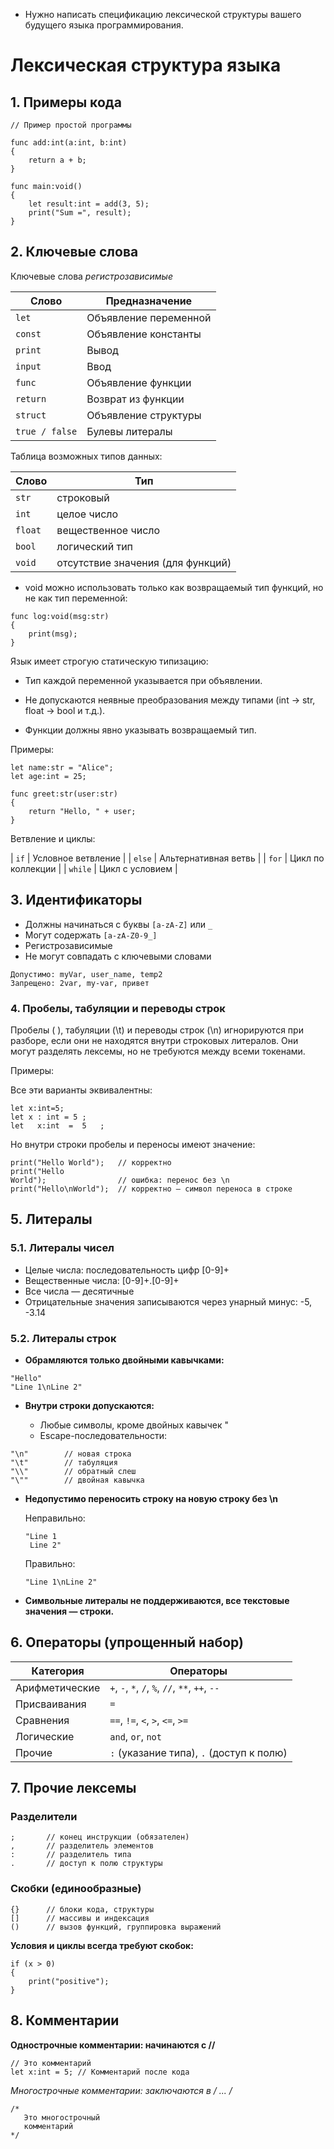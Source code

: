 * Нужно написать спецификацию лексической структуры вашего будущего языка программирования.


# Лексическая структура языка 

## 1. Примеры кода

```
// Пример простой программы

func add:int(a:int, b:int) 
{
    return a + b;
}

func main:void() 
{
    let result:int = add(3, 5);
    print("Sum =", result);
}

```

## 2. Ключевые слова 

 Ключевые слова *регистрозависимые*

| Слово          | Предназначение        |
| -------------- | --------------------- |
| `let`          | Объявление переменной |
| `const`        | Объявление константы  |
| `print`        | Вывод                 |
| `input`        | Ввод                  |
| `func`         | Объявление функции    |
| `return`       | Возврат из функции    |
| `struct`       | Объявление структуры  |
| `true / false` | Булевы литералы       |


Таблица возможных типов данных:

| Слово   | Тип                               |
| ------- | --------------------------------- |
| `str`   | строковый                         |
| `int`   | целое число                       |
| `float` | вещественное число                |
| `bool`  | логический тип                    |
| `void`  | отсутствие значения (для функций) |


* void можно использовать только как возвращаемый тип функций, но не как тип переменной:

```
func log:void(msg:str)
{
    print(msg);
}
```
Язык имеет строгую статическую типизацию:

* Тип каждой переменной указывается при объявлении.

* Не допускаются неявные преобразования между типами (int → str, float → bool и т.д.).

* Функции должны явно указывать возвращаемый тип.

Примеры:

```
let name:str = "Alice";
let age:int = 25;

func greet:str(user:str) 
{
    return "Hello, " + user;
}

```

 Ветвление и циклы:

| `if`     | Условное ветвление    |
| `else`   | Альтернативная ветвь  |
| `for`    | Цикл по коллекции     |
| `while`  | Цикл с условием       |

## 3. Идентификаторы

- Должны начинаться с буквы `[a-zA-Z]` или `_`
- Могут содержать `[a-zA-Z0-9_]`
- Регистрозависимые
- Не могут совпадать с ключевыми словами

```
Допустимо: myVar, user_name, temp2
Запрещено: 2var, my-var, привет
```
### 4. Пробелы, табуляции и переводы строк

Пробелы ( ), табуляции (\t) и переводы строк (\n) игнорируются при разборе,
если они не находятся внутри строковых литералов.
Они могут разделять лексемы, но не требуются между всеми токенами.

Примеры:

Все эти варианты эквивалентны:

```
let x:int=5;
let x : int = 5 ;
let   x:int  =  5   ;
```

Но внутри строки пробелы и переносы имеют значение:

```
print("Hello World");   // корректно
print("Hello
World");                // ошибка: перенос без \n
print("Hello\nWorld");  // корректно — символ переноса в строке
```

## 5. Литералы

### 5.1. Литералы чисел

* Целые числа: последовательность цифр [0-9]+
* Вещественные числа: [0-9]+\.[0-9]+
* Все числа — десятичные
* Отрицательные значения записываются через унарный минус: -5, -3.14

### 5.2. Литералы строк

* **Обрамляются только двойными кавычками:**
  
```
"Hello"
"Line 1\nLine 2"
```
* **Внутри строки допускаются:**

    * Любые символы, кроме двойных кавычек "
    * Escape-последовательности:
  
```
"\n"        // новая строка
"\t"        // табуляция
"\\"        // обратный слеш
"\""        // двойная кавычка
```
* **Недопустимо переносить строку на новую строку без \n**
  
  Неправильно:

  ```
  "Line 1
   Line 2"
  ```

  Правильно:

  ```
  "Line 1\nLine 2"
  ```

* **Символьные литералы не поддерживаются, все текстовые значения — строки.**
  
## 6. Операторы (упрощенный набор)

| Категория      | Операторы                                       |
| -------------- | ----------------------------------------------- |
| Арифметические | `+`, `-`, `*`, `/`, `%`, `//`, `**`, `++`, `--` |
| Присваивания   | `=`                                             |
| Сравнения      | `==`, `!=`, `<`, `>`, `<=`, `>=`                |
| Логические     | `and`, `or`, `not`                              |
| Прочие         | `:` (указание типа), `.` (доступ к полю)        |


## 7. Прочие лексемы

### Разделители
```
;       // конец инструкции (обязателен)
,       // разделитель элементов
:       // разделитель типа
.       // доступ к полю структуры
```

### Скобки (единообразные)
```
{}      // блоки кода, структуры
[]      // массивы и индексация
()      // вызов функций, группировка выражений
```
**Условия и циклы всегда требуют скобок:**

```
if (x > 0) 
{ 
    print("positive"); 
}
```

## 8. Комментарии

**Однострочные комментарии: начинаются с  //**
```
// Это комментарий
let x:int = 5; // Комментарий после кода
```
**Многострочные комментарии: заключаются в /* ... */**

```
/*
   Это многострочный
   комментарий
*/
```

